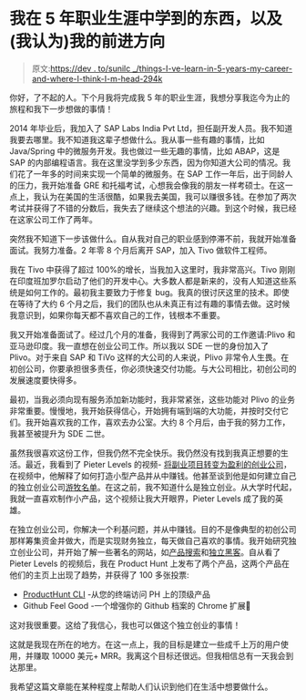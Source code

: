 # 我在 5 年职业生涯中学到的东西，以及(我认为)我的前进方向

> 原文:[https://dev . to/sunilc _/things-I-ve-learn-in-5-years-my-career-and-where-I-think-I-m-head-294k](https://dev.to/sunilc_/things-i-ve-learnt-in-5-years-of-my-career-and-where-i-think-i-m-headed-294k)

你好，了不起的人。下个月我将完成我 5 年的职业生涯，我想分享我迄今为止的旅程和我下一步想做的事情！

2014 年毕业后，我加入了 SAP Labs India Pvt Ltd，担任副开发人员。我不知道我要去哪里。我不知道我这辈子想做什么。我从事一些有趣的事情，比如 Java/Spring 中的微服务开发。我也做过一些无趣的事情，比如 ABAP，这是 SAP 的内部编程语言。我在这里没学到多少东西，因为你知道大公司的情况。我们花了一年多的时间来实现一个简单的微服务。在 SAP 工作一年后，出于同龄人的压力，我开始准备 GRE 和托福考试，心想我会像我的朋友一样考硕士。在这一点上，我认为在美国的生活很酷，如果我去美国，我可以赚很多钱。在参加了两次考试并获得了不错的分数后，我失去了继续这个想法的兴趣。到这个时候，我已经在这家公司工作了两年。

突然我不知道下一步该做什么。自从我对自己的职业感到停滞不前，我就开始准备面试。我努力准备。2 年零 8 个月后离开 SAP，加入 Tivo 做软件工程师。

我在 Tivo 中获得了超过 100%的增长，当我加入这里时，我非常高兴。Tivo 刚刚在印度班加罗尔启动了他们的开发中心。大多数人都是新来的，没有人知道这些系统是如何工作的。最初我主要致力于修复 bug。我真的很讨厌这里的技术。即使在等待了大约 6 个月之后，我们的团队也从未真正有过有趣的事情去做。这时候我意识到，如果你每天都不喜欢自己的工作，钱根本不重要。

我又开始准备面试了。经过几个月的准备，我得到了两家公司的工作邀请:Plivo 和亚马逊印度。我一直想在创业公司工作。所以我以 SDE 一世的身份加入了 Plivo。对于来自 SAP 和 TiVo 这样的大公司的人来说，Plivo 非常令人生畏。在初创公司，你要承担很多责任，你必须快速交付功能。与大公司相比，初创公司的发展速度要快得多。

最初，当我必须向现有服务添加新功能时，我非常紧张，这些功能对 Plivo 的业务非常重要。慢慢地，我开始获得信心，开始拥有端到端的大功能，并按时交付它们。我开始喜欢我的工作，喜欢去办公室。大约 8 个月后，由于我的努力工作，我甚至被提升为 SDE 二世。

虽然我很喜欢这份工作，但我仍然不完全快乐。我仍然没有找到我真正想要的生活。最近，我看到了 Pieter Levels 的视频- [将副业项目转变为盈利的创业公司](https://www.youtube.com/watch?v=6reLWfFNer0&t=1s)，在视频中，他解释了如何打造小型产品并从中赚钱。他甚至谈到他是如何建立自己的独立创业公司[游牧名单](https://nomadlist.com)。在这之前，我不知道什么是独立创业。从大学时代起，我就一直喜欢制作小产品，这个视频让我大开眼界，Pieter Levels 成了我的英雄。

在独立创业公司，你解决一个利基问题，并从中赚钱。目的不是像典型的初创公司那样筹集资金并做大，而是实现财务独立，每天做自己喜欢的事情。我开始研究独立创业公司，并开始了解一些著名的网站，如[产品搜索](https://producthunt.com)和[独立黑客](https://indiehackers.com)。自从看了 Pieter Levels 的视频后，我在 Product Hunt 上发布了两个产品，这两个产品在他们的主页上出现了趋势，并获得了 100 多张投票:

*   [ProductHunt CLI](https://www.producthunt.com/posts/product-hunt-cli) -从您的终端访问 PH 上的顶级产品
*   Github Feel Good -一个增强你的 Github 档案的 Chrome 扩展💚

这对我很重要。这给了我信心，我也可以做这个独立创业的事情！

这就是我现在所在的地方。在这一点上，我的目标是建立一些成千上万的用户使用，并赚取 10000 美元+ MRR。我离这个目标还很远。但我相信总有一天我会到达那里。

我希望这篇文章能在某种程度上帮助人们认识到他们在生活中想要做什么。